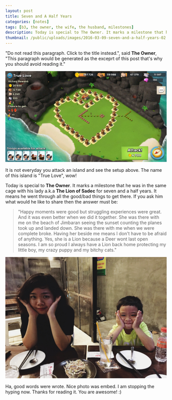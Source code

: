 ```yaml
---
layout: post
title: Seven and A Half Years
categories: [notes]
tags: [b3, the owner, the wife, the husband, milestones]
description: Today is special to The Owner. It marks a milestone that he was in the same cage with his The Lion of Sadec for seven and a half years.
thumbnail: /public/uploads/images/2016-03-09-seven-and-a-half-years-02.jpg
---
```


"Do not read this paragraph. Click to the title instead.", said __The Owner__, "This paragraph would be generated as the exceprt of this post that's why you should avoid reading it."

![True Love Island](/public/uploads/images/2016-03-09-seven-and-a-half-years-01.jpg "True Love Island")

It is not everyday you attack an island and see the setup above. The name of this island is "True Love", wow!

Today is special to __The Owner__. It marks a milestone that he was in the same cage with his lady a.k.a __The Lion of Sadec__ for seven and a half years. It means he went through all the good/bad things to get there. If you ask him what would he like to share then the answer must be: 

>"Happy moments were good but struggling experiences were great. And it was even better when we did it together. She was there with me on the beach of Jimbaran seeing the sunset counting the planes took up and landed down. She was there with me when we were complete broke. Having her beside me means I don't have to be afraid of anything. Yes, she is a Lion because a Deer wont last open seasons. I am so proud I always have a Lion back home protecting my little boy, my crazy puppy and my bitchy cats."

![My precious. Disclaimer: I am not Gollum.](/public/uploads/images/2016-03-09-seven-and-a-half-years-02.jpg "My precious. Disclaimer: I am not Gollum.")

Ha, good words were wrote. Nice photo was embed. I am stopping the hyping now. Thanks for reading it. You are awesome! :)

